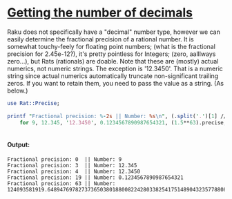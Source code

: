 [1]: https://rosettacode.org/wiki/Getting_the_number_of_decimals

# [Getting the number of decimals][1]

Raku does not specifically have a "decimal" number type, however we can
easily determine the fractional precision of a rational number. It is somewhat
touchy-feely for floating point numbers; (what is the fractional precision for
2.45e-12?), it's pretty pointless for Integers; (zero, aalllways zero...), but
Rats (rationals) are doable. Note that these are (mostly) actual numerics, not
numeric strings. The exception is '12.3450'. That is a numeric string since
actual numerics automatically truncate non-significant trailing zeros. If you
want to retain them, you need to pass the value as a string. (As below.)

```perl
use Rat::Precise;
 
printf "Fractional precision: %-2s || Number: %s\n", (.split('.')[1] // '').chars, $_
    for 9, 12.345, '12.3450', 0.1234567890987654321, (1.5**63).precise;
 
```

#### Output:
```
Fractional precision: 0  || Number: 9
Fractional precision: 3  || Number: 12.345
Fractional precision: 4  || Number: 12.3450
Fractional precision: 19 || Number: 0.1234567890987654321
Fractional precision: 63 || Number: 124093581919.648947697827373650380188008224280338254175148904323577880859375
```
